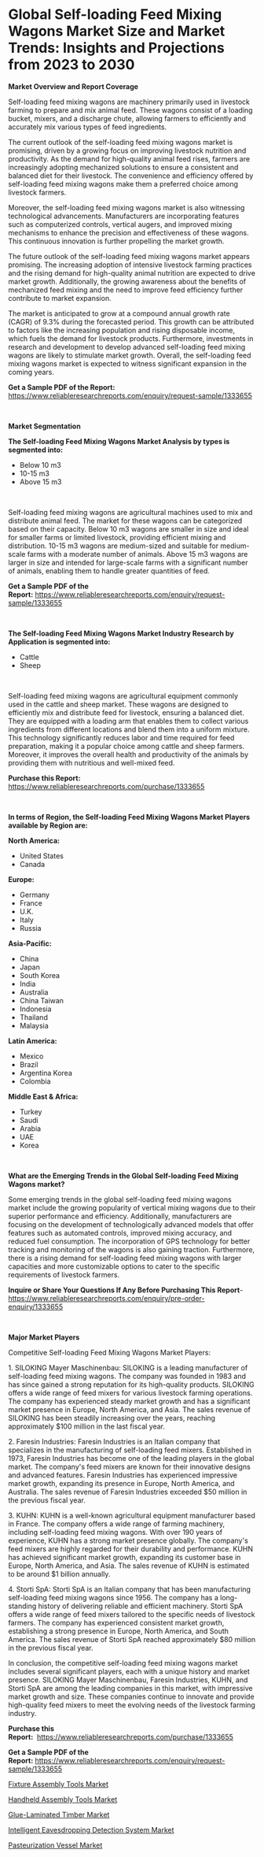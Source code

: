 <p><h1>Global Self-loading Feed Mixing Wagons Market Size and Market Trends: Insights and Projections from 2023 to 2030</h1></p><p><strong>Market Overview and Report Coverage</strong></p>
<p><p>Self-loading feed mixing wagons are machinery primarily used in livestock farming to prepare and mix animal feed. These wagons consist of a loading bucket, mixers, and a discharge chute, allowing farmers to efficiently and accurately mix various types of feed ingredients.</p><p>The current outlook of the self-loading feed mixing wagons market is promising, driven by a growing focus on improving livestock nutrition and productivity. As the demand for high-quality animal feed rises, farmers are increasingly adopting mechanized solutions to ensure a consistent and balanced diet for their livestock. The convenience and efficiency offered by self-loading feed mixing wagons make them a preferred choice among livestock farmers.</p><p>Moreover, the self-loading feed mixing wagons market is also witnessing technological advancements. Manufacturers are incorporating features such as computerized controls, vertical augers, and improved mixing mechanisms to enhance the precision and effectiveness of these wagons. This continuous innovation is further propelling the market growth.</p><p>The future outlook of the self-loading feed mixing wagons market appears promising. The increasing adoption of intensive livestock farming practices and the rising demand for high-quality animal nutrition are expected to drive market growth. Additionally, the growing awareness about the benefits of mechanized feed mixing and the need to improve feed efficiency further contribute to market expansion.</p><p>The market is anticipated to grow at a compound annual growth rate (CAGR) of 9.3% during the forecasted period. This growth can be attributed to factors like the increasing population and rising disposable income, which fuels the demand for livestock products. Furthermore, investments in research and development to develop advanced self-loading feed mixing wagons are likely to stimulate market growth. Overall, the self-loading feed mixing wagons market is expected to witness significant expansion in the coming years.</p></p>
<p><strong>Get a Sample PDF of the Report:</strong> <a href="https://www.reliableresearchreports.com/enquiry/request-sample/1333655">https://www.reliableresearchreports.com/enquiry/request-sample/1333655</a></p>
<p>&nbsp;</p>
<p><strong>Market Segmentation</strong></p>
<p><strong>The Self-loading Feed Mixing Wagons Market Analysis by types is segmented into:</strong></p>
<p><ul><li>Below 10 m3</li><li>10-15 m3</li><li>Above 15 m3</li></ul></p>
<p>&nbsp;</p>
<p><p>Self-loading feed mixing wagons are agricultural machines used to mix and distribute animal feed. The market for these wagons can be categorized based on their capacity. Below 10 m3 wagons are smaller in size and ideal for smaller farms or limited livestock, providing efficient mixing and distribution. 10-15 m3 wagons are medium-sized and suitable for medium-scale farms with a moderate number of animals. Above 15 m3 wagons are larger in size and intended for large-scale farms with a significant number of animals, enabling them to handle greater quantities of feed.</p></p>
<p><strong>Get a Sample PDF of the Report:</strong>&nbsp;<a href="https://www.reliableresearchreports.com/enquiry/request-sample/1333655">https://www.reliableresearchreports.com/enquiry/request-sample/1333655</a></p>
<p>&nbsp;</p>
<p><strong>The Self-loading Feed Mixing Wagons Market Industry Research by Application is segmented into:</strong></p>
<p><ul><li>Cattle</li><li>Sheep</li></ul></p>
<p>&nbsp;</p>
<p><p>Self-loading feed mixing wagons are agricultural equipment commonly used in the cattle and sheep market. These wagons are designed to efficiently mix and distribute feed for livestock, ensuring a balanced diet. They are equipped with a loading arm that enables them to collect various ingredients from different locations and blend them into a uniform mixture. This technology significantly reduces labor and time required for feed preparation, making it a popular choice among cattle and sheep farmers. Moreover, it improves the overall health and productivity of the animals by providing them with nutritious and well-mixed feed.</p></p>
<p><strong>Purchase this Report:</strong>&nbsp; <a href="https://www.reliableresearchreports.com/purchase/1333655">https://www.reliableresearchreports.com/purchase/1333655</a></p>
<p>&nbsp;</p>
<p><strong>In terms of Region, the Self-loading Feed Mixing Wagons Market Players available by Region are:</strong></p>
<p>
    <p> <strong> North America: </strong>
        <ul>
            <li>United States</li>
            <li>Canada</li>
        </ul>
        </p> 
    <p> <strong> Europe: </strong>
        <ul>
            <li>Germany</li>
            <li>France</li>
            <li>U.K.</li>
            <li>Italy</li>
            <li>Russia</li>
        </ul>
        </p> 
    <p> <strong> Asia-Pacific: </strong>
        <ul>
            <li>China</li>
            <li>Japan</li>
            <li>South Korea</li>
            <li>India</li>
            <li>Australia</li>
            <li>China Taiwan</li>
            <li>Indonesia</li>
            <li>Thailand</li>
            <li>Malaysia</li>
        </ul>
        </p> 
    <p> <strong> Latin America: </strong>
        <ul>
            <li>Mexico</li>
            <li>Brazil</li>
            <li>Argentina Korea</li>
            <li>Colombia</li>
        </ul>
        </p> 
    <p> <strong> Middle East & Africa: </strong>
        <ul>
            <li>Turkey</li>
            <li>Saudi</li>
            <li>Arabia</li>
            <li>UAE</li>
            <li>Korea</li>
        </ul>
    </p>
    </p>
<p>&nbsp;</p>
<p><strong>What are the Emerging Trends in the Global Self-loading Feed Mixing Wagons market?</strong></p>
<p><p>Some emerging trends in the global self-loading feed mixing wagons market include the growing popularity of vertical mixing wagons due to their superior performance and efficiency. Additionally, manufacturers are focusing on the development of technologically advanced models that offer features such as automated controls, improved mixing accuracy, and reduced fuel consumption. The incorporation of GPS technology for better tracking and monitoring of the wagons is also gaining traction. Furthermore, there is a rising demand for self-loading feed mixing wagons with larger capacities and more customizable options to cater to the specific requirements of livestock farmers.</p></p>
<p><strong>Inquire or Share Your Questions If Any Before Purchasing This Report</strong>- <a href="https://www.reliableresearchreports.com/enquiry/pre-order-enquiry/1333655">https://www.reliableresearchreports.com/enquiry/pre-order-enquiry/1333655</a></p>
<p>&nbsp;</p>
<p><strong>Major Market Players</strong></p>
<p><p>Competitive Self-loading Feed Mixing Wagons Market Players:</p><p>1. SILOKING Mayer Maschinenbau: SILOKING is a leading manufacturer of self-loading feed mixing wagons. The company was founded in 1983 and has since gained a strong reputation for its high-quality products. SILOKING offers a wide range of feed mixers for various livestock farming operations. The company has experienced steady market growth and has a significant market presence in Europe, North America, and Asia. The sales revenue of SILOKING has been steadily increasing over the years, reaching approximately $100 million in the last fiscal year.</p><p>2. Faresin Industries: Faresin Industries is an Italian company that specializes in the manufacturing of self-loading feed mixers. Established in 1973, Faresin Industries has become one of the leading players in the global market. The company's feed mixers are known for their innovative designs and advanced features. Faresin Industries has experienced impressive market growth, expanding its presence in Europe, North America, and Australia. The sales revenue of Faresin Industries exceeded $50 million in the previous fiscal year.</p><p>3. KUHN: KUHN is a well-known agricultural equipment manufacturer based in France. The company offers a wide range of farming machinery, including self-loading feed mixing wagons. With over 190 years of experience, KUHN has a strong market presence globally. The company's feed mixers are highly regarded for their durability and performance. KUHN has achieved significant market growth, expanding its customer base in Europe, North America, and Asia. The sales revenue of KUHN is estimated to be around $1 billion annually.</p><p>4. Storti SpA: Storti SpA is an Italian company that has been manufacturing self-loading feed mixing wagons since 1956. The company has a long-standing history of delivering reliable and efficient machinery. Storti SpA offers a wide range of feed mixers tailored to the specific needs of livestock farmers. The company has experienced consistent market growth, establishing a strong presence in Europe, North America, and South America. The sales revenue of Storti SpA reached approximately $80 million in the previous fiscal year.</p><p>In conclusion, the competitive self-loading feed mixing wagons market includes several significant players, each with a unique history and market presence. SILOKING Mayer Maschinenbau, Faresin Industries, KUHN, and Storti SpA are among the leading companies in this market, with impressive market growth and size. These companies continue to innovate and provide high-quality feed mixers to meet the evolving needs of the livestock farming industry.</p></p>
<p><strong>Purchase this Report:</strong>&nbsp;&nbsp;<a href="https://www.reliableresearchreports.com/purchase/1333655">https://www.reliableresearchreports.com/purchase/1333655</a></p>
<p></p>
<p><strong>Get a Sample PDF of the Report:</strong>&nbsp;<a href="https://www.reliableresearchreports.com/enquiry/request-sample/1333655">https://www.reliableresearchreports.com/enquiry/request-sample/1333655</a></p>
<p><p><a href="https://github.com/sofyaavrova/Market-Research-Report-List-1/blob/main/fixture-assembly-tools-market.md">Fixture Assembly Tools Market</a></p><p><a href="https://github.com/merzlyukov93/Market-Research-Report-List-1/blob/main/handheld-assembly-tools-market.md">Handheld Assembly Tools Market</a></p><p><a href="https://medium.com/@randyrose31/glue-laminated-timber-market-size-growth-forecast-2023-2030-49473e6df8ba">Glue-Laminated Timber Market</a></p><p><a href="https://www.linkedin.com/pulse/decoding-intelligent-eavesdropping-detection-system-market-jjwke/">Intelligent Eavesdropping Detection System Market</a></p><p><a href="https://www.linkedin.com/pulse/pasteurization-vessel-market-share-amp-new-trends-analysis-lqlze/">Pasteurization Vessel Market</a></p></p>